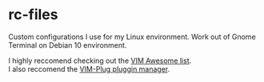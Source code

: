 # rc-files
Custom configurations I use for my Linux environment. 
Work out of Gnome Terminal on Debian 10 environment. 

I highly reccomend checking out the [VIM Awesome list](https://github.com/akrawchyk/awesome-vim). <br>
I also reccomend the [VIM-Plug pluggin manager](https://github.com/junegunn/vim-plug).
